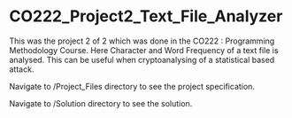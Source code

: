 # CO222_Project2_Text_File_Analyzer

This was the project 2 of 2 which was done in the CO222 : Programming Methodology Course. 
Here Character and Word Frequency of a text file is analysed. This can be useful when cryptoanalysing of a statistical based attack.

Navigate to /Project_Files directory to see the project specification.

Navigate to /Solution directory to see the solution.
